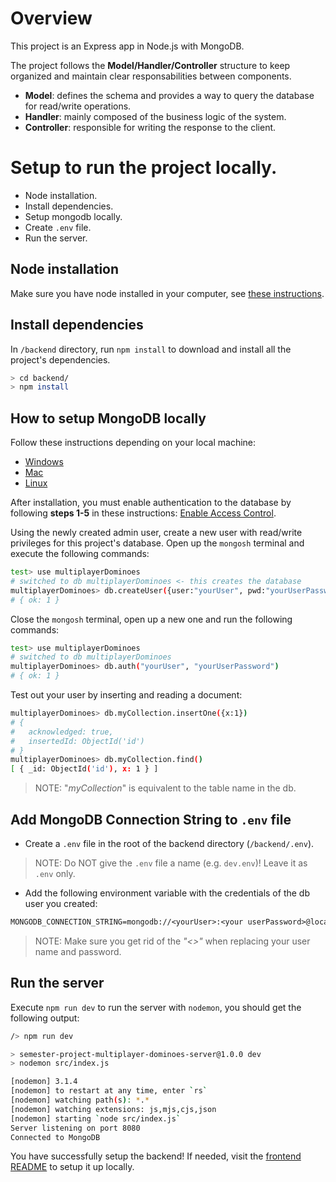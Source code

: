 # Overview
This project is an Express app in Node.js with MongoDB. 

The project follows the **Model/Handler/Controller** structure to keep organized and maintain clear responsabilities between components.
* **Model**: defines the schema and provides a way to query the database for read/write operations.
* **Handler**: mainly composed of the business logic of the system.
* **Controller**: responsible for writing the response to the client.

# Setup to run the project locally.
- Node installation.
- Install dependencies.
- Setup mongodb locally.
- Create `.env` file.
- Run the server.

## Node installation
Make sure you have node installed in your computer, see [these instructions](../frontend/README.md).

## Install dependencies
In `/backend` directory, run `npm install` to download and install all the project's dependencies.
```sh
> cd backend/
> npm install
```

## How to setup MongoDB locally
Follow these instructions depending on your local machine:
- [Windows](https://www.mongodb.com/docs/manual/tutorial/install-mongodb-on-windows/)
- [Mac](https://www.mongodb.com/docs/manual/tutorial/install-mongodb-on-os-x/)
- [Linux](https://www.mongodb.com/docs/manual/administration/install-on-linux/)

After installation, you must enable authentication to the database by following **steps 1-5** in these instructions: [Enable Access Control](https://www.mongodb.com/docs/v4.0/tutorial/enable-authentication/).

Using the newly created admin user, create a new user with read/write privileges for this project's database. Open up the `mongosh` terminal and execute the following commands:
```sh
test> use multiplayerDominoes
# switched to db multiplayerDominoes <- this creates the database
multiplayerDominoes> db.createUser({user:"yourUser", pwd:"yourUserPassword", roles:[{role: "readWrite", db:"multiplayerDominoes"}]})
# { ok: 1 }
```

Close the `mongosh` terminal, open up a new one and run the following commands:
```sh
test> use multiplayerDominoes
# switched to db multiplayerDominoes
multiplayerDominoes> db.auth("yourUser", "yourUserPassword")
# { ok: 1 }
```

Test out your user by inserting and reading a document:
```sh
multiplayerDominoes> db.myCollection.insertOne({x:1})
# {
#   acknowledged: true,
#   insertedId: ObjectId('id')
# }
multiplayerDominoes> db.myCollection.find()
[ { _id: ObjectId('id'), x: 1 } ]
```

> NOTE: "*myCollection*" is equivalent to the table name in the db.

## Add MongoDB Connection String to `.env` file
* Create a `.env` file in the root of the backend directory (`/backend/.env`).

> NOTE: Do NOT give the `.env` file a name (e.g. `dev.env`)! Leave it as `.env` only.

* Add the following environment variable with the credentials of the db user you created:
```txt
MONGODB_CONNECTION_STRING=mongodb://<yourUser>:<your userPassword>@localhost:27017/multiplayerDominoes
```
> NOTE: Make sure you get rid of the *"<>"* when replacing your user name and password.

## Run the server
Execute `npm run dev` to run the server with `nodemon`, you should get the following output:
```sh
/> npm run dev

> semester-project-multiplayer-dominoes-server@1.0.0 dev
> nodemon src/index.js

[nodemon] 3.1.4
[nodemon] to restart at any time, enter `rs`
[nodemon] watching path(s): *.*
[nodemon] watching extensions: js,mjs,cjs,json
[nodemon] starting `node src/index.js`
Server listening on port 8080
Connected to MongoDB
```

You have successfully setup the backend! If needed, visit the [frontend README](../frontend/README.md) to setup it up locally.